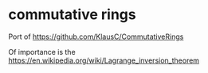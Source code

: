 # commutative rings

Port of https://github.com/KlausC/CommutativeRings


Of importance is the https://en.wikipedia.org/wiki/Lagrange_inversion_theorem

